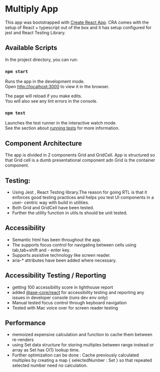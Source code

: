 # Multiply App

This app was bootstrapped with [Create React App](https://github.com/facebook/). CRA comes with the setup of React + typescript out of the box and it has setup configured for jest and React Testing Library.

## Available Scripts

In the project directory, you can run:

### `npm start`

Runs the app in the development mode.\
Open [http://localhost:3000](http://localhost:3000) to view it in the browser.

The page will reload if you make edits.\
You will also see any lint errors in the console.

### `npm test`

Launches the test runner in the interactive watch mode.\
See the section about [running tests](https://facebook.github.io/create-react-app/docs/running-tests) for more information.

## Component Architecture

The app is divided in 2 components Grid and GridCell.
App is structured so that Grid cell is a dumb presentational component adn Grid is the container component.

## Testing:

 - Using Jest , React Testing library.The reason for going RTL is that it enforces good testing practices and helps you test UI components in a user-  centric way with build in utilities.
 - Both Grid and GridCell have been tested.
 - Further the utility function in utils.ts should be unit tested.

## Accessibility

- Semantic html has been throughout the app.
- The supports focus control for navigating between cells using tab,tab+shift and - enter key.
- Supports assistive technology like screen reader.
- aria-\* attributes have been added where necessary.

## Accessibility Testing / Reporting

- getting 100 accessibility score in lighthouse report
- added [@axe-core/react](https://www.npmjs.com/package/@axe-core/react) for accessibility testing and reporting any issues in developer console (runs dev env only)
- Manual tested focus control through keyboard navigation
- Tested with Mac voice over for screen reader testing

## Performance

- memoized expensive calculation and function to cache them between re-renders
- using Set data structure for storing multiples between range instead or array as Set has O(1) lookup time.
- Further optimization can be done : Cache previously calculated multiples by creating a map { selectedNumber : Set<numbers> } so that repeated selected number need no calculation.
